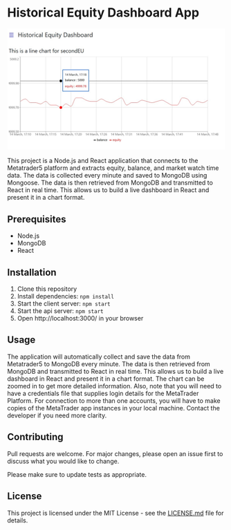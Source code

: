 # Historical Equity Dashboard App

![Wireframe sketch](https://github.com/ojigs/historical-equity-dashboard/blob/main/historical-equity-dashboard.jpg?raw=true)

This project is a Node.js and React application that connects to the Metatrader5 platform and extracts equity, balance, and market watch time data. The data is collected every minute and saved to MongoDB using Mongoose. The data is then retrieved from MongoDB and transmitted to React in real time. This allows us to build a live dashboard in React and present it in a chart format.

## Prerequisites

- Node.js
- MongoDB
- React

## Installation

1. Clone this repository
2. Install dependencies: `npm install`
3. Start the client server: `npm start`
5. Start the api server: `npm start`
4. Open http://localhost:3000/ in your browser

## Usage

The application will automatically collect and save the data from Metatrader5 to MongoDB every minute. The data is then retrieved from MongoDB and transmitted to React in real time. This allows us to build a live dashboard in React and present it in a chart format. The chart can be zoomed in to get more detailed information. Also, note that you will need to have a credentials file that supplies login details for the MetaTrader Platform. For connection to more than one accounts, you will have to make copies of the MetaTrader app instances in your local machine. Contact the developer if you need more clarity.

## Contributing

Pull requests are welcome. For major changes, please open an issue first to discuss what you would like to change.

Please make sure to update tests as appropriate.

## License

This project is licensed under the MIT License - see the [LICENSE.md](LICENSE.md) file for details.
